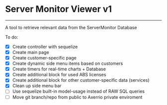 # Server Monitor Viewer v1
---
A tool to retrieve relevant data from the ServerMonitor Database

To do:
- [x] Create controller with sequelize
- [x] Create main page
- [x] Create customer-specific page
- [x] Create dynamic side menu items based on customers
- [x] Create timers for real-time charts + Database
- [x] Create additional block for used ABS licenses
- [x] Create additional block for other customer-specific data (services)
- [x] Clean up side menu bar
- [ ] Use sequelize built-in model-usage instead of RAW SQL queries
- [ ] Move git branch/repo from public to Axerrio private enviroment
